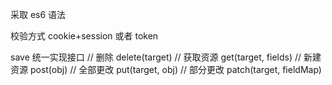 采取 es6 语法

校验方式 cookie+session 或者 token

save
统一实现接口
// 删除
delete(target)
// 获取资源
get(target, fields)
// 新建资源
post(obj)
// 全部更改
put(target, obj)
// 部分更改
patch(target, fieldMap)

